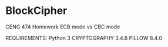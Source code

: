 # BlockCipher
CENG 474 Homework
ECB mode vs CBC mode

REQUIREMENTS:
Python 3
CRYPTOGRAPHY 3.4.8
PILLOW 8.4.0
